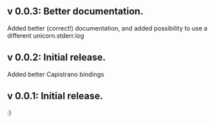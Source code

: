 ## v 0.0.3: Better documentation.

Added better (correct!) documentation, and added possibility to use a different unicorn.stderr.log

## v 0.0.2: Initial release.

Added better Capistrano bindings

## v 0.0.1: Initial release.

:)